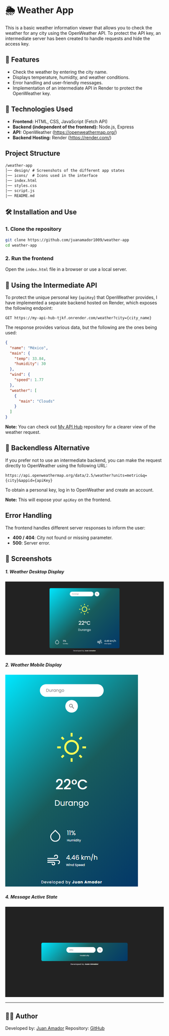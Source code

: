 # 🌦️ Weather App

This is a basic weather information viewer that allows you to check the weather for any city using the OpenWeather API. To protect the API key, an intermediate server has been created to handle requests and hide the access key.

## 📌 Features

- Check the weather by entering the city name.
- Displays temperature, humidity, and weather conditions.
- Error handling and user-friendly messages.
- Implementation of an intermediate API in Render to protect the OpenWeather key.

## 🚀 Technologies Used

- **Frontend:** HTML, CSS, JavaScript (Fetch API)
- **Backend (independent of the frontend):** Node.js, Express
- **API:** OpenWeather (https://openweathermap.org/)
- **Backend Hosting:** Render (https://render.com/)

## Project Structure

```
/weather-app
│── design/ # Screenshots of the different app states
│── icons/  # Icons used in the interface
│── index.html
│── styles.css
│── script.js
│── README.md
```

## 🛠 Installation and Use

### 1. Clone the repository

```bash
git clone https://github.com/juanamador1009/weather-app
cd weather-app
```

### 2. Run the frontend

Open the `index.html` file in a browser or use a local server.

## 🧩 Using the Intermediate API

To protect the unique personal key (`apiKey`) that OpenWeather provides, I have implemented a separate backend hosted on Render, which exposes the following endpoint:

```
GET https://my-api-hub-tjkf.onrender.com/weather?city={city_name}
```

The response provides various data, but the following are the ones being used:

```json
{
  "name": "México",
  "main": {
    "temp": 33.84,
    "humidity": 30
  },
  "wind": {
    "speed": 1.77
  },
  "weather": [
    {
      "main": "Clouds"
    }
  ]
}
```

**Note:** You can check out [My API Hub](https://github.com/juanamador1009/my-api-hub/tree/main) repository for a clearer view of the weather request.

## 🧩 Backendless Alternative

If you prefer not to use an intermediate backend, you can make the request directly to OpenWeather using the following URL:

```
https://api.openweathermap.org/data/2.5/weather?units=metric&q={city}&appid={apiKey}
```

To obtain a personal key, log in to OpenWeather and create an account.

**Note:** This will expose your `apiKey` on the frontend.

## Error Handling

The frontend handles different server responses to inform the user:

- **400 / 404**: City not found or missing parameter.
- **500**: Server error.

## 📸 Screenshots

##### 1. Weather Desktop Display

![Weather Display](./design/desktop.png)

##### 2. Weather Mobile Display

![Weather Display](./design/mobile.png)

##### 4. Message Active State

![Invalid City](./design/invalid_city.png)

---

## 👨‍💻 Author

Developed by: [Juan Amador](https://github.com/juanamador1009)
Repository: [GitHub](https://github.com/juanamador1009/weather-app)
